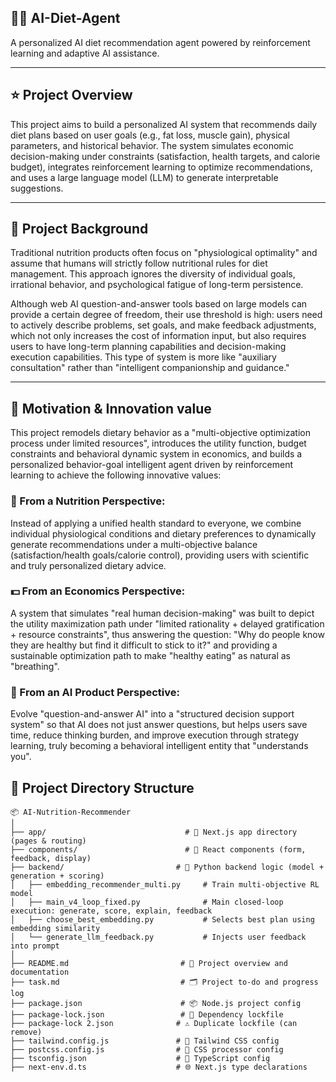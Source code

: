
## 🍚🍔 AI-Diet-Agent

A personalized AI diet recommendation agent powered by reinforcement learning and adaptive AI assistance.

---
## ⭐ Project Overview

This project aims to build a personalized AI system that recommends daily diet plans based on user goals (e.g., fat loss, muscle gain), physical parameters, and historical behavior. The system simulates economic decision-making under constraints (satisfaction, health targets, and calorie budget), integrates reinforcement learning to optimize recommendations, and uses a large language model (LLM) to generate interpretable suggestions.

---
## 🎯 Project Background

Traditional nutrition products often focus on "physiological optimality" and assume that humans will strictly follow nutritional rules for diet management. This approach ignores the diversity of individual goals, irrational behavior, and psychological fatigue of long-term persistence.

Although web AI question-and-answer tools based on large models can provide a certain degree of freedom, their use threshold is high: users need to actively describe problems, set goals, and make feedback adjustments, which not only increases the cost of information input, but also requires users to have long-term planning capabilities and decision-making execution capabilities. This type of system is more like "auxiliary consultation" rather than "intelligent companionship and guidance."

---
## 🚀 Motivation & Innovation value

This project remodels dietary behavior as a "multi-objective optimization process under limited resources", introduces the utility function, budget constraints and behavioral dynamic system in economics, and builds a personalized behavior-goal intelligent agent driven by reinforcement learning to achieve the following innovative values:

### 📏 From a Nutrition Perspective:
Instead of applying a unified health standard to everyone, we combine individual physiological conditions and dietary preferences to dynamically generate recommendations under a multi-objective balance (satisfaction/health goals/calorie control), providing users with scientific and truly personalized dietary advice.

### 💵 From an Economics Perspective:
A system that simulates "real human decision-making" was built to depict the utility maximization path under "limited rationality + delayed gratification + resource constraints", thus answering the question: "Why do people know they are healthy but find it difficult to stick to it?" and providing a sustainable optimization path to make "healthy eating" as natural as "breathing".

### 🤖 From an AI Product Perspective:
Evolve "question-and-answer AI" into a "structured decision support system" so that AI does not just answer questions, but helps users save time, reduce thinking burden, and improve execution through strategy learning, truly becoming a behavioral intelligent entity that "understands you".

## 📁 Project Directory Structure

```
📦 AI-Nutrition-Recommender
│
├── app/                               # 🔧 Next.js app directory (pages & routing)
├── components/                        # 🧩 React components (form, feedback, display)
├── backend/                         # 🧠 Python backend logic (model + generation + scoring)
│   ├── embedding_recommender_multi.py     # Train multi-objective RL model
│   ├── main_v4_loop_fixed.py              # Main closed-loop execution: generate, score, explain, feedback
│   ├── choose_best_embedding.py           # Selects best plan using embedding similarity
│   └── generate_llm_feedback.py           # Injects user feedback into prompt
│
├── README.md                         # 📘 Project overview and documentation
├── task.md                           # 🗂️ Project to-do and progress log
├── package.json                      # 📦 Node.js project config
├── package-lock.json                 # 🔐 Dependency lockfile
├── package-lock 2.json              # ⚠️ Duplicate lockfile (can remove)
├── tailwind.config.js               # 🎨 Tailwind CSS config
├── postcss.config.js                # 🧪 CSS processor config
├── tsconfig.json                    # 🧱 TypeScript config
├── next-env.d.ts                    # 🌐 Next.js type declarations
```

